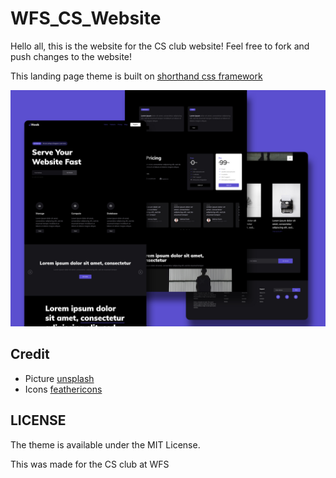 # WFS_CS_Website
Hello all, this is the website for the CS club website! Feel free to fork and push changes to the website!

This landing page theme is built on [shorthand css framework](https://github.com/shorthandcss/shorthand)

![preview](/preview.jpg)

## Credit

* Picture [unsplash](https://unsplash.com)
* Icons [feathericons](https://feathericons.com)

## LICENSE

The theme is available under the MIT License.

This was made for the CS club at WFS